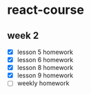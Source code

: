 # react-course

## week 2

- [x] lesson 5 homework
- [x] lesson 6 homework
- [x] lesson 8 homework
- [x] lesson 9 homework
- [ ] weekly homework
